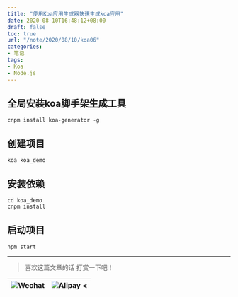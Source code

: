 ```yaml
---
title: "使用Koa应用生成器快速生成koa应用"
date: 2020-08-10T16:48:12+08:00
draft: false
toc: true
url: "/note/2020/08/10/koa06"
categories: 
- 笔记
tags: 
- Koa
- Node.js
---
```

## 全局安装koa脚手架生成工具
```
cnpm install koa-generator -g
```
## 创建项目
```
koa koa_demo
```
## 安装依赖
```
cd koa_demo
cnpm install
```
## 启动项目
```
npm start
```

___
> 喜欢这篇文章的话 打赏一下吧！ 

| ![Wechat](/images/pay/eb05acdaec967.png)  | ![Alipay <](/images/pay/0831de845.png) |
| --------   | -----:  |

